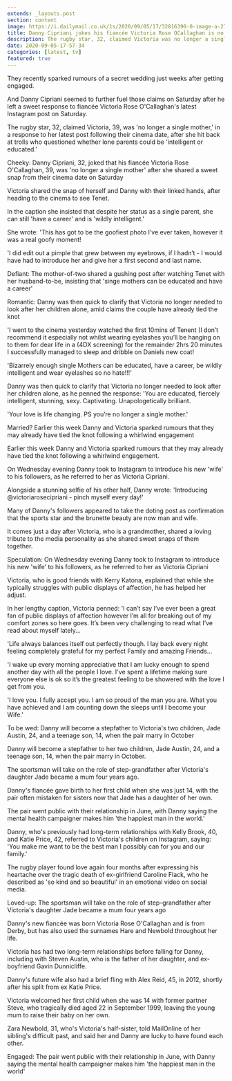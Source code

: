 ```yaml
---
extends: _layouts.post
section: content
image: https://i.dailymail.co.uk/1s/2020/09/05/17/32816390-0-image-a-27_1599324680509.jpg 
title: Danny Cipriani jokes his fiancée Victoria Rose OCallaghan is no longer a single mother 
description: The rugby star, 32, claimed Victoria was no longer a single mother, in a response to her latest post, after she hit back at trolls who questioned whether  parents are intelligent or educated. 
date: 2020-09-05-17-57-34 
categories: [latest, tv] 
featured: true 
--- 
```

They recently sparked rumours of a secret wedding just weeks after getting engaged.

And Danny Cipriani seemed to further fuel those claims on Saturday after he left a sweet response to fiancée Victoria Rose O'Callaghan's latest Instagram post on Saturday.

The rugby star, 32, claimed Victoria, 39, was 'no longer a single mother,' in a response to her latest post following their cinema date, after she hit back at trolls who questioned whether lone parents could be 'intelligent or educated.'

Cheeky: Danny Cipriani, 32, joked that his fiancée Victoria Rose O'Callaghan, 39, was 'no longer a single mother' after she shared a sweet snap from their cinema date on Saturday

Victoria shared the snap of herself and Danny with their linked hands, after heading to the cinema to see Tenet.

In the caption she insisted that despite her status as a single parent, she can still 'have a career' and is 'wildly intelligent.'

She wrote: 'This has got to be the goofiest photo I’ve ever taken, however it was a real goofy moment! 

'I did edit out a pimple that grew between my eyebrows, if I hadn’t - I would have had to introduce her and give her a first second and last name. 

Defiant: The mother-of-two shared a gushing post after watching Tenet with her husband-to-be, insisting that 'singe mothers can be educated and have a career'

Romantic: Danny was then quick to clarify that Victoria no longer needed to look after her children alone, amid claims the couple have already tied the knot

'I went to the cinema yesterday watched the first 10mins of Tenent (I don’t recommend it especially not whilst wearing eyelashes you’ll be hanging on to them for dear life in a (4DX screening) for the remainder 2hrs 20 minutes I successfully managed to sleep and dribble on Daniels new coat! 

'Bizarrely enough single Mothers can be educated, have a career, be wildly intelligent and wear eyelashes so no hate!!!'

Danny was then quick to clarify that Victoria no longer needed to look after her children alone, as he penned the response: 'You are educated, fiercely intelligent, stunning, sexy. Captivating. Unapologetically brilliant. 

'Your love is life changing. PS you’re no longer a single mother.'

Married? Earlier this week Danny and Victoria sparked rumours that they may already have tied the knot following a whirlwind engagement

Earlier this week Danny and Victoria sparked rumours that they may already have tied the knot following a whirlwind engagement.

On Wednesday evening Danny took to Instagram to introduce his new 'wife' to his followers, as he referred to her as Victoria Cipriani.

Alongside a stunning selfie of his other half, Danny wrote: 'Introducing @victoriarosecipriani - pinch myself every day!'

Many of Danny's followers appeared to take the doting post as confirmation that the sports star and the brunette beauty are now man and wife.

It comes just a day after Victoria, who is a grandmother, shared a loving tribute to the media personality as she shared sweet snaps of them together.



Speculation: On Wednesday evening Danny took to Instagram to introduce his new 'wife' to his followers, as he referred to her as Victoria Cipriani

Victoria, who is good friends with Kerry Katona, explained that while she typically struggles with public displays of affection, he has helped her adjust. 

In her lengthy caption, Victoria penned: 'I can’t say I’ve ever been a great fan of public displays of affection however I’m all for breaking out of my comfort zones so here goes. It’s been very challenging to read what I’ve read about myself lately...

'Life always balances itself out perfectly though. I lay back every night feeling completely grateful for my perfect Family and amazing Friends...

'I wake up every morning appreciative that I am lucky enough to spend another day with all the people I love. I've spent a lifetime making sure everyone else is ok so it’s the greatest feeling to be showered with the love I get from you.

'I love you. I fully accept you. I am so proud of the man you are. What you have achieved and I am counting down the sleeps until I become your Wife.' 

To be wed: Danny will become a stepfather to Victoria's two children, Jade Austin, 24, and a teenage son, 14, when the pair marry in October

Danny will become a stepfather to her two children, Jade Austin, 24, and a teenage son, 14, when the pair marry in October. 

The sportsman will take on the role of step-grandfather after Victoria's daughter Jade became a mum four years ago.

Danny's fiancée gave birth to her first child when she was just 14, with the pair often mistaken for sisters now that Jade has a daughter of her own.

The pair went public with their relationship in June, with Danny saying the mental health campaigner makes him 'the happiest man in the world.'

Danny, who's previously had long-term relationships with Kelly Brook, 40, and Katie Price, 42, referred to Victoria's children on Instagram, saying: 'You make me want to be the best man I possibly can for you and our family.'

The rugby player found love again four months after expressing his heartache over the tragic death of ex-girlfriend Caroline Flack, who he described as 'so kind and so beautiful' in an emotional video on social media.

Loved-up: The sportsman will take on the role of step-grandfather after Victoria's daughter Jade became a mum four years ago

Danny's new fiancée was born Victoria Rose O'Callaghan and is from Derby, but has also used the surnames Hare and Newbold throughout her life.

Victoria has had two long-term relationships before falling for Danny, including with Steven Austin, who is the father of her daughter, and ex-boyfriend Gavin Dunnicliffe.   

Danny's future wife also had a brief fling with Alex Reid, 45, in 2012, shortly after his split from ex Katie Price.

Victoria welcomed her first child when she was 14 with former partner Steve, who tragically died aged 22 in September 1999, leaving the young mum to raise their baby on her own.

Zara Newbold, 31, who's Victoria's half-sister, told MailOnline of her sibling's difficult past, and said her and Danny are lucky to have found each other.

Engaged: The pair went public with their relationship in June, with Danny saying the mental health campaigner makes him 'the happiest man in the world'

